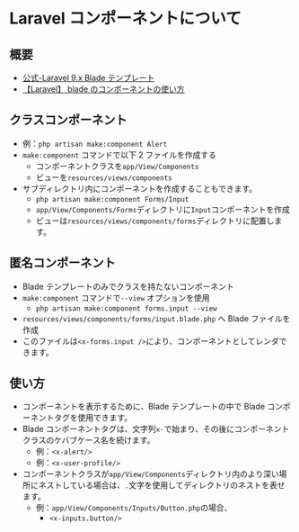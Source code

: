 # Laravel コンポーネントについて

## 概要

- [公式-Laravel 9.x Blade テンプレート](https://readouble.com/laravel/9.x/ja/blade.html#components)
- [【Laravel】 blade のコンポーネントの使い方](https://progtext.net/programming/laravel-blade-component/)

## クラスコンポーネント

- 例：`php artisan make:component Alert`
- `make:component` コマンドで以下 2 ファイルを作成する
  - コンポーネントクラスを`app/View/Components`
  - ビューを`resources/views/components`
- サブディレクトリ内にコンポーネントを作成することもできます。
  - `php artisan make:component Forms/Input`
  - `app/View/Components/Forms`ディレクトリに`Input`コンポーネントを作成
  - ビューは`resources/views/components/forms`ディレクトリに配置します。

## 匿名コンポーネント

- Blade テンプレートのみでクラスを持たないコンポーネント
- `make:component` コマンドで`--view` オプションを使用
  - `php artisan make:component forms.input --view`
- `resources/views/components/forms/input.blade.php` へ Blade ファイルを作成
- このファイルは`<x-forms.input />`により、コンポーネントとしてレンダできます。

## 使い方

- コンポーネントを表示するために、Blade テンプレートの中で Blade コンポーネントタグを使用できます。
- Blade コンポーネントタグは、文字列`x-`で始まり、その後にコンポーネントクラスのケバブケース名を続けます。
  - 例：`<x-alert/>`
  - 例：`<x-user-profile/>`
- コンポーネントクラスが`app/View/Components`ディレクトリ内のより深い場所にネストしている場合は、`.`文字を使用してディレクトリのネストを表せます。
  - 例：`app/View/Components/Inputs/Button.php`の場合、
    - `<x-inputs.button/>`
